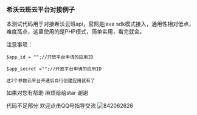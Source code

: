 ### 希沃云班云平台对接例子

本测试代码用于对接希沃云班api，官网是java sdk模式接入，通用性相对低点，难度高点，这里使用的是PHP模式，简单实用，看完就会。

注意事项：


    $app_id = "";//开放平台申请的应用ID
	
	$app_secret ="";//开放平台申请的应用ID
    
    这2个参数云平台开通后自行创建应用就有了
    
  

如果对您有帮助 麻烦给给star 谢谢

代码不足部分 欢迎点击QQ号指导交流 ![842062626](http://www.xmspace.net/qq.gif "QQ联系")  
    
    